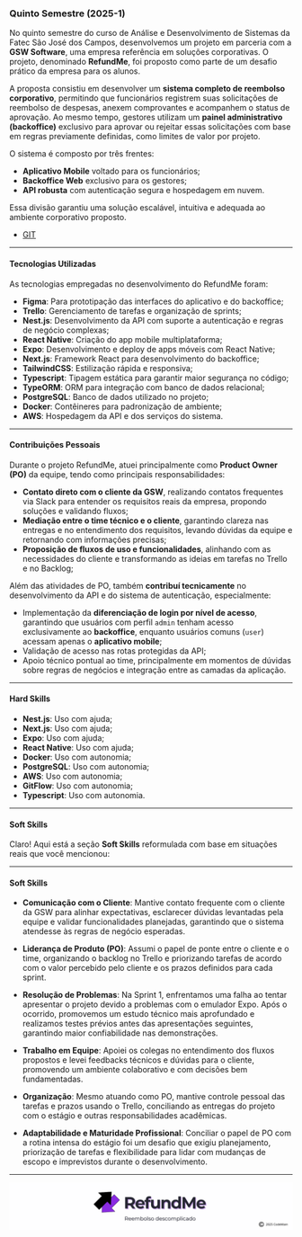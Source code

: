 ### Quinto Semestre (2025-1)

No quinto semestre do curso de Análise e Desenvolvimento de Sistemas da Fatec São José dos Campos, desenvolvemos um projeto em parceria com a **GSW Software**, uma empresa referência em soluções corporativas. O projeto, denominado **RefundMe**, foi proposto como parte de um desafio prático da empresa para os alunos.

A proposta consistiu em desenvolver um **sistema completo de reembolso corporativo**, permitindo que funcionários registrem suas solicitações de reembolso de despesas, anexem comprovantes e acompanhem o status de aprovação. Ao mesmo tempo, gestores utilizam um **painel administrativo (backoffice)** exclusivo para aprovar ou rejeitar essas solicitações com base em regras previamente definidas, como limites de valor por projeto.

O sistema é composto por três frentes:

* **Aplicativo Mobile** voltado para os funcionários;
* **Backoffice Web** exclusivo para os gestores;
* **API robusta** com autenticação segura e hospedagem em nuvem.

Essa divisão garantiu uma solução escalável, intuitiva e adequada ao ambiente corporativo proposto.

* [GIT](https://github.com/C0demain/refundme)

---

#### Tecnologias Utilizadas

As tecnologias empregadas no desenvolvimento do RefundMe foram:

* **Figma**: Para prototipação das interfaces do aplicativo e do backoffice;
* **Trello**: Gerenciamento de tarefas e organização de sprints;
* **Nest.js**: Desenvolvimento da API com suporte a autenticação e regras de negócio complexas;
* **React Native**: Criação do app mobile multiplataforma;
* **Expo**: Desenvolvimento e deploy de apps móveis com React Native;
* **Next.js**: Framework React para desenvolvimento do backoffice;
* **TailwindCSS**: Estilização rápida e responsiva;
* **Typescript**: Tipagem estática para garantir maior segurança no código;
* **TypeORM**: ORM para integração com banco de dados relacional;
* **PostgreSQL**: Banco de dados utilizado no projeto;
* **Docker**: Contêineres para padronização de ambiente;
* **AWS**: Hospedagem da API e dos serviços do sistema.

---

#### Contribuições Pessoais

Durante o projeto RefundMe, atuei principalmente como **Product Owner (PO)** da equipe, tendo como principais responsabilidades:

* **Contato direto com o cliente da GSW**, realizando contatos frequentes via Slack para entender os requisitos reais da empresa, propondo soluções e validando fluxos;
* **Mediação entre o time técnico e o cliente**, garantindo clareza nas entregas e no entendimento dos requisitos, levando dúvidas da equipe e retornando com informações precisas;
* **Proposição de fluxos de uso e funcionalidades**, alinhando com as necessidades do cliente e transformando as ideias em tarefas no Trello e no Backlog;

Além das atividades de PO, também **contribuí tecnicamente** no desenvolvimento da API e do sistema de autenticação, especialmente:

* Implementação da **diferenciação de login por nível de acesso**, garantindo que usuários com perfil `admin` tenham acesso exclusivamente ao **backoffice**, enquanto usuários comuns (`user`) acessam apenas o **aplicativo mobile**;
* Validação de acesso nas rotas protegidas da API;
* Apoio técnico pontual ao time, principalmente em momentos de dúvidas sobre regras de negócios e integração entre as camadas da aplicação.

---

#### Hard Skills

* **Nest.js**: Uso com ajuda;
* **Next.js**: Uso com ajuda;
* **Expo**: Uso com ajuda;
* **React Native**: Uso com ajuda;
* **Docker**: Uso com autonomia;
* **PostgreSQL**: Uso com autonomia;
* **AWS**: Uso com autonomia;
* **GitFlow**: Uso com autonomia;
* **Typescript**: Uso com autonomia.

---

#### Soft Skills

Claro! Aqui está a seção **Soft Skills** reformulada com base em situações reais que você mencionou:

---

#### Soft Skills

* **Comunicação com o Cliente**: Mantive contato frequente com o cliente da GSW para alinhar expectativas, esclarecer dúvidas levantadas pela equipe e validar funcionalidades planejadas, garantindo que o sistema atendesse às regras de negócio esperadas.

* **Liderança de Produto (PO)**: Assumi o papel de ponte entre o cliente e o time, organizando o backlog no Trello e priorizando tarefas de acordo com o valor percebido pelo cliente e os prazos definidos para cada sprint.

* **Resolução de Problemas**: Na Sprint 1, enfrentamos uma falha ao tentar apresentar o projeto devido a problemas com o emulador Expo. Após o ocorrido, promovemos um estudo técnico mais aprofundado e realizamos testes prévios antes das apresentações seguintes, garantindo maior confiabilidade nas demonstrações.

* **Trabalho em Equipe**: Apoiei os colegas no entendimento dos fluxos propostos e levei feedbacks técnicos e dúvidas para o cliente, promovendo um ambiente colaborativo e com decisões bem fundamentadas.

* **Organização**: Mesmo atuando como PO, mantive controle pessoal das tarefas e prazos usando o Trello, conciliando as entregas do projeto com o estágio e outras responsabilidades acadêmicas.

* **Adaptabilidade e Maturidade Profissional**: Conciliar o papel de PO com a rotina intensa do estágio foi um desafio que exigiu planejamento, priorização de tarefas e flexibilidade para lidar com mudanças de escopo e imprevistos durante o desenvolvimento.


---

<div align="center">
  <img src="./Imagens/banner-refundme.png" alt="RefundMe Banner" />
</div> 


